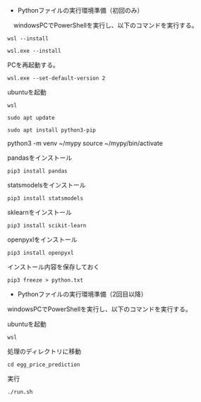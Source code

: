 
- Pythonファイルの実行環境準備（初回のみ）　

　windowsPCでPowerShellを実行し、以下のコマンドを実行する。

```
wsl --install
```
```
wsl.exe --install
```
PCを再起動する。

```
wsl.exe --set-default-version 2
```
ubuntuを起動
```
wsl
```

```
sudo apt update
```

```
sudo apt install python3-pip
```

python3 -m venv ~/mypy
source ~/mypy/bin/activate


pandasをインストール
```
pip3 install pandas
``` 

statsmodelsをインストール
```
pip3 install statsmodels
```

sklearnをインストール
```
pip3 install scikit-learn
```

openpyxlをインストール
```
pip3 install openpyxl
```

インストール内容を保存しておく
```
pip3 freeze > python.txt
```



- Pythonファイルの実行環境準備（2回目以降）　

windowsPCでPowerShellを実行し、以下のコマンドを実行する。

ubuntuを起動
```
wsl
```
処理のディレクトリに移動
```
cd egg_price_prediction
```
実行
```
./run.sh
```

